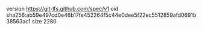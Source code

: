 version https://git-lfs.github.com/spec/v1
oid sha256:ab59e497cd0e46b17fe452264f5c44e0dee5f22ec5512859afd0691b38563ac1
size 2280
